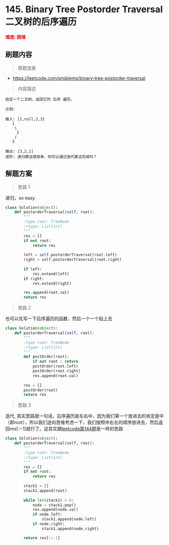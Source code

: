 #  145. Binary Tree Postorder Traversal 二叉树的后序遍历
**<font color=red>难度: 困难</font>**

## 刷题内容

> 原题连接

* https://leetcode.com/problems/binary-tree-postorder-traversal

> 内容描述

```
给定一个二叉树，返回它的 后序 遍历。

示例:

输入: [1,null,2,3]  
   1
    \
     2
    /
   3 

输出: [3,2,1]
进阶: 递归算法很简单，你可以通过迭代算法完成吗？
```

## 解题方案

> 思路 1

递归，so easy

```python
class Solution(object):
    def postorderTraversal(self, root):
        """
        :type root: TreeNode
        :rtype: List[int]
        """
        res = []
        if not root:
            return res
        
        left = self.postorderTraversal(root.left)
        right = self.postorderTraversal(root.right)
        
        if left:
            res.extend(left)
        if right:
            res.extend(right)

        res.append(root.val)
        return res
```

> 思路 2

也可以先写一下后序遍历的函数，然后一个一个贴上去


```python
class Solution(object):
    def postorderTraversal(self, root):
        """
        :type root: TreeNode
        :rtype: List[int]
        """
        def postOrder(root):
            if not root : return
            postOrder(root.left)
            postOrder(root.right)
            res.append(root.val)
            
        res = []
        postOrder(root)
        return res
```

> 思路 3

迭代, 其实思路就一句话，后序遍历是左右中，因为我们第一个放进去的肯定是中（即root），所以我们逆向思维考虑一下，我们按照中右左的顺序放进去，然后返回res[::-1]就行了。这其实跟[leetcode第144题](https://github.com/apachecn/LeetCode/blob/master/docs/Leetcode_Solutions/144._binary_tree_preorder_traversal.md)是一样的思路


```python
class Solution(object):
    def postorderTraversal(self, root):
        """
        :type root: TreeNode
        :rtype: List[int]
        """
        res = []
        if not root:
            return res
        
        stack1 = []
        stack1.append(root)
        
        while len(stack1) > 0:
            node = stack1.pop()
            res.append(node.val)
            if node.left:
                stack1.append(node.left)
            if node.right:
                stack1.append(node.right)

        return res[::-1]
```


